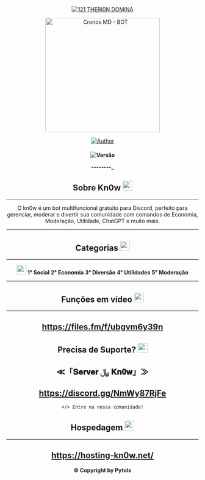 
<p align="center">
<a href="#"><img title="121 THERI0N DOMINA" src="https://img.shields.io/badge/121 THERI0N DOMINA-blue?&style=for-the-badge"></a>
</p>

<div align="center">
<img src="https://telegra.ph/file/88833525fcc49f9fd4b1c.jpg" alt="Cronos MD - BOT" width="300" />

<p align="center">
  <a href="https://github.com/ocarlosplug7/cronos-ofc.git"><img title="Author" src="https://img.shields.io/badge/Author-Carlos-red.svg?style=for-the-badge&logo=github" /></a>
  <h4 align="center">
  <img title="Versão" src="https://img.shields.io/badge/Versão-1.0.0-orange.svg?style=for-the-badge&logo=github"></a>
</p>

_-_-_-_-_-_-_-_-_

## Sobre Kn0w <img src="https://kn0w.infy.uk/bot.jpg" height="25px">

---------------------------

O kn0w é um bot multifuncional gratuito para Discord, perfeito para gerenciar, moderar e divertir sua comunidade com comandos de Economia, Moderação, Utilidade, ChatGPT e muito mais.

---------------------------

## Categorias <img src="https://cdn.discordapp.com/emojis/1382086832757407867.png?v=1&size=48&quality=lossless" height="25px">

---------------------------

**<img src="https://cdn.discordapp.com/emojis/1382063944042020885.png?v=1&size=48&quality=lossless" height="25px"> 1° Social**
**2° Economia**
**3° Diversão**
**4° Utilidades**
**5° Moderação**

---------------------------

## Funções em vídeo <img src="https://cdn.discordapp.com/emojis/1382063937419215060.png?v=1&size=48&quality=lossless" height="25px">

---------------------------
https://files.fm/f/ubgvm6y39n
---------------------------

## Precisa de Suporte? <img src="https://cdn.discordapp.com/emojis/1382068285054652539.png?v=1&size=48&quality=lossless" height="25px">

≪「𝐒𝐞𝐫𝐯𝐞𝐫 ﷼ 𝐊𝐧𝟎𝐰」≫
---------------------------
https://discord.gg/NmWy87RjFe
---------------------------
```
</> Entre na nossa comunidade!
```
## Hospedagem <img src="https://user-images.githubusercontent.com/108157095/182053901-78e4a217-51ba-42a3-8ec5-38ed978ad752.png" height="25px">

---------------------------
https://hosting-kn0w.net/
---------------------------

**© Copyright by Pytols**